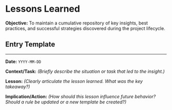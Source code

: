 # Lessons Learned

**Objective:** To maintain a cumulative repository of key insights, best practices, and successful strategies discovered during the project lifecycle.

## Entry Template

---

**Date:** `YYYY-MM-DD`

**Context/Task:**
*(Briefly describe the situation or task that led to the insight.)*

**Lesson:**
*(Clearly articulate the lesson learned. What was the key takeaway?)*

**Implication/Action:**
*(How should this lesson influence future behavior? Should a rule be updated or a new template be created?)*